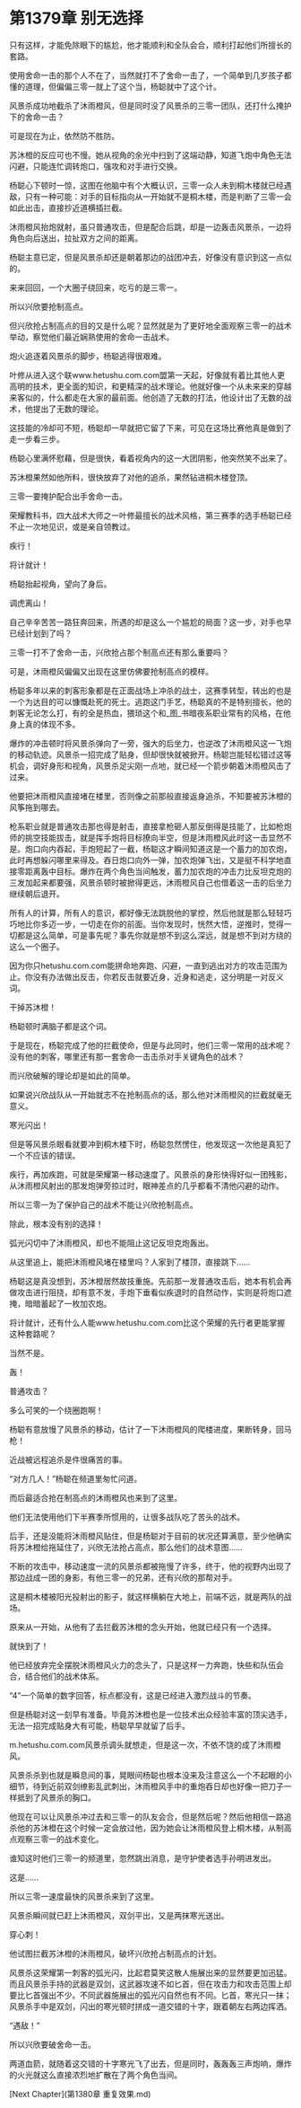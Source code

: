 # 第1379章 别无选择

只有这样，才能免除眼下的尴尬，他才能顺利和全队会合，顺利打起他们所擅长的套路。

使用舍命一击的那个人不在了，当然就打不了舍命一击了，一个简单到几岁孩子都懂的道理，但偏偏三零一就上了这个当，杨聪就中了这个计。

风景杀成功地截杀了沐雨橙风，但是同时没了风景杀的三零一团队，还打什么掩护下的舍命一击？

可是现在为止，依然防不胜防。

苏沐橙的反应可也不慢。她从视角的余光中扫到了这端动静，知道飞炮中角色无法闪避，只能连忙调转炮口，强攻和对手进行交换。

杨聪心下顿时一惊，这图在他脑中有个大概认识，三零一众人未到桐木楼就已经遇敌，只有一种可能：对手的目标指向从一开始就不是桐木楼，而是判断了三零一会如此出击，直接抄近道横插拦截。

沐雨橙风抬炮就射，虽只普通攻击，但是配合后跳，却是一边轰击风景杀，一边将角色向后送出，拉扯双方之间的距离。

杨聪主意已定，但是风景杀却还是朝着那边的战团冲去，好像没有意识到这一点似的。

来来回回，一个大圈子绕回来，吃亏的是三零一。

所以兴欣要抢制高点。

但兴欣抢占制高点的目的又是什么呢？显然就是为了更好地全面观察三零一的战术举动，察觉他们最近娴熟使用的舍命一击战术。

炮火追逐着风景杀的脚步，杨聪逃得很艰难。

叶修从进入这个联www.hetushu.com.com盟第一天起，好像就有着比其他人更高明的技术，更全面的知识，和更精深的战术理论。他就好像一个从未来来的穿越来客似的，什么都走在大家的最前面。他创造了无数的打法，他设计出了无数的战术，他提出了无数的理论。

这技能的冷却可不短，杨聪却一早就把它留了下来，可见在这场比赛他真是做到了走一步看三步。

杨聪心里满怀慰藉，但是很快，看着视角内的这一大团阴影，他突然笑不出来了。

苏沐橙果然如他所料，很快放弃了对他的追杀，果然钻进桐木楼登顶。

三零一要掩护配合出手舍命一击。

荣耀教科书，四大战术大师之一叶修最擅长的战术风格，第三赛季的选手杨聪已经不止一次地见识，或是亲自领教过。

疾行！

将计就计！

杨聪抬起视角，望向了身后。

调虎离山！

自己辛辛苦苦一路狂奔回来，所遇的却是这么一个尴尬的局面？这一步，对手也早已经计划到了吗？

三零一打不了舍命一击，兴欣抢占那个制高点还有那么重要吗？

可是，沐雨橙风偏偏又出现在这里仿佛要抢制高点的模样。

杨聪多年以来的刺客形象都是在正面战场上冲杀的战士，这赛季转型，转出的也是一个为达目的可以慷慨赴死的死士。逃跑这门手艺，杨聪真的不是特别擅长，他的刺客无论怎么打，有的全是热血，猥琐这个和_图_书暗夜系职业常有的风格，在他身上真的体现不多。

爆炸的冲击顿时将风景杀弹向了一旁，强大的后坐力，也逆改了沐雨橙风这一飞炮的移动轨迹。风景杀一招完成了贴身，但却很快就被掀开。杨聪岂能轻松错过这等机会，调好身形和视角，风景杀足尖刚一点地，就已经一个箭步朝着沐雨橙风击了过来。

他要把沐雨橙风直接堵在楼里，否则像之前那般直接返身追杀，不知要被苏沐橙的风筝拖到哪去。

枪系职业就是普通攻击那也得是射击，直接拿枪砸人那反倒得是技能了，比如枪炮师的挑空技能拔击，就是挥手炮将目标撩向半空，但是沐雨橙风此时这一击显然不是。炮口向内吞起，手炮短起了一截，杨聪这才瞬间知道这是一个蓄力的加农炮，此时再想躲闪哪里来得及。吞日炮口向外一弹，加农炮弹飞出，又是挺不科学地直接零距离轰中目标。爆炸在两个角色当间触发，蓄力加农炮的冲击力比反坦克炮的三发加起来都要强，风景杀顿时被掀得更远，沐雨橙风自己也借着这一击的后坐力继续朝后退开。

所有人的计算，所有人的意识，都好像无法跳脱他的掌控，然后他就是那么轻轻巧巧地比你多迈一步，一切走在你的前面。当你发现时，恍然大悟，逆推时，觉得一切都是这么简单，可是事先呢？事先你就是想不到这么深远，就是想不到对方绕的这么一个圈子。

因为你只hetushu.com.com能拼命地奔跑、闪避，一直到逃出对方的攻击范围为止。你没有办法做出反击，你若反击就要近身，近身和逃走，这分明是一对反义词。

干掉苏沐橙！

杨聪顿时满脑子都是这个词。

于是现在，杨聪完成了他的拦截使命，但是与此同时，他们三零一常用的战术呢？没有他的刺客，哪里还有那一套舍命一击击杀对手关键角色的战术？

而兴欣破解的理论却是如此的简单。

如果说兴欣战队从一开始就志不在抢制高点的话，那么他对沐雨橙风的拦截就毫无意义。

寒光闪出！

但是等风景杀眼看就要冲到桐木楼下时，杨聪忽然愣住，他发现这一次他是真犯了一个不应该的错误。

疾行，再加疾跑，可就是荣耀第一移动速度了。风景杀的身形快得好似一团残影，从沐雨橙风射出的那发炮弹旁掠过时，眼神差点的几乎都看不清他闪避的动作。

所以三零一为了保护自己的战术不能让兴欣抢制高点。

除此，根本没有别的选择！

弧光闪切中了沐雨橙风，却也不能阻止这记反坦克炮轰出。

从这里追上，能把沐雨橙风堵在楼里吗？人家到了楼顶，直接跳下……

杨聪这是真没想到，苏沐橙居然故技重施。先前那一发普通攻击后，她本有机会再做攻击进行阻挠，却有意不发，手炮下垂看似疾退时的自然动作，实则是将炮口遮掩，暗暗蓄起了一枚加农炮。

将计就计，还有什么人能www.hetushu.com.com比这个荣耀的先行者更能掌握这种套路呢？

当然不是。

轰！

普通攻击？

多么可笑的一个绕圈跑啊！

杨聪有意放慢了风景杀的移动，估计了一下沐雨橙风的爬楼进度，果断转身，回马枪！

近战被远程追杀是件很痛苦的事。

“对方几人！”杨聪在频道里匆忙问道。

而后最适合抢在制高点的沐雨橙风也来到了这里。

他们无法使用他们下半赛季所惯用的，让很多战队吃了苦头的战术。

后手，还是没能将沐雨橙风贴住，但是杨聪对于目前的状况还算满意，至少他确实将苏沐橙给拖延住了，兴欣无法抢占高点，那么他们的战术意图……

不断的攻击中，移动速度一流的风景杀都被拖慢了许多，终于，他的视野内出现了那边战成一团的身影，有他三零一的兄弟，还有兴欣的那帮对手。

这是桐木楼被阳光投射出的影子，就这样横躺在大地上，前端不远，就是两队的战场。

原来从一开始，从他有了去拦截苏沐橙的念头开始，他就已经只有一个选择。

就快到了！

他已经放弃完全摆脱沐雨橙风火力的念头了，只是这样一力奔跑，快些和队伍会合，结合他们的战术体系。

“4”一个简单的数字回答，标点都没有，这是已经进入激烈战斗的节奏。

但是杨聪对这一刻早有准备。毕竟苏沐橙也是一位技术出众经验丰富的顶尖选手，无法一招完成贴身大有可能，杨聪早早就留了后手。

m.hetushu.com.com风景杀调头就想走，但是这一次，不依不饶的成了沐雨橙风。

风景杀杀到也就是瞬息间的事，晃眼间杨聪也根本没来及注意这么一个不起眼的小细节，待到近前双剑缭影乱武刺出，沐雨橙风手中的重炮吞日却也好像一把刀子一样抵到了风景杀的胸口。

他现在可以让风景杀冲过去和三零一的队友会合，但是然后呢？然后他相信一路追杀他的苏沐橙在这个时候一定会放过他，因为她会让沐雨橙风登上桐木楼，从制高点观察三零一的战术变化。

谁知这时他们三零一的频道里，忽然跳出消息，是守护使者选手孙明进发出。

这是……

所以三零一速度最快的风景杀来到了这里。

风景杀瞬间就已赶上沐雨橙风，双剑平出，又是两抹寒光送出。

穿心刺！

他试图拦截苏沐橙的沐雨橙风，破坏兴欣抢占制高点的计划。

风景杀这荣耀第一刺客的弧光闪，比起君莫笑这散人施展出来的显然要更加迅猛。而且风景杀手持的武器是双剑，这武器攻速不如匕首，但在攻击力和攻击范围上却要比匕首强出不少。不同武器施展出的弧光闪自然也有不同。匕首，寒光只一抹；风景杀手中是双剑，闪出的寒光顿时拼成一道交错的十字，跟着朝左右两边挥洒。

“遇敌！”

所以兴欣要破舍命一击。

两道血箭，就随着这交错的十字寒光飞了出去，但是同时，轰轰轰三声炮响，爆炸的火光就这么直接浓烈地扩散在了两个角色当间。



[Next Chapter](第1380章 重复效果.md)